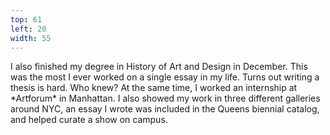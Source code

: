 ```yaml
---
top: 61
left: 20
width: 55
---
```

<span class="voice--teresa">
I also finished my degree in History of Art and Design in December.
This was the most I ever worked on a single essay in my life.
Turns out writing a thesis is hard.
Who knew?
</span>

<span class="voice--teresa voice--continued">
At the same time, I worked an internship at *Artforum* in Manhattan.
I also showed my work in three different galleries around NYC,
an essay I wrote was included in the Queens biennial catalog,
and helped curate a show on campus.
</span>
